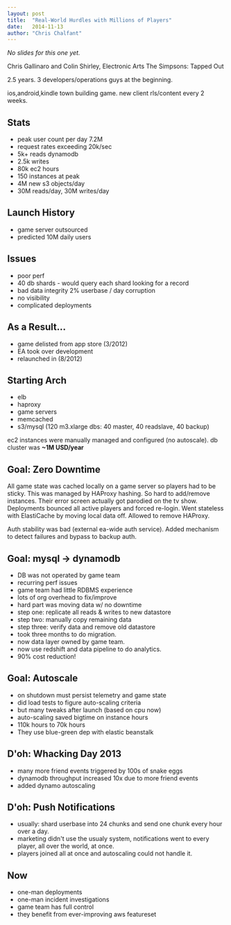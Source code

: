 ```yaml
---
layout: post
title:  "Real-World Hurdles with Millions of Players"
date:   2014-11-13
author: "Chris Chalfant"
---
```


*No slides for this one yet.*

Chris Gallinaro and Colin Shirley, Electronic Arts
The Simpsons: Tapped Out

2.5 years. 3 developers/operations guys at the beginning.

ios,android,kindle town building game.
new client rls/content every 2 weeks.

Stats
-----
* peak user count per day 7.2M
* request rates exceeding 20k/sec
* 5k+ reads dynamodb
* 2.5k writes
* 80k ec2 hours
* 150 instances at peak
* 4M new s3 objects/day
* 30M reads/day, 30M writes/day

Launch History
--------------
* game server outsourced
* predicted 10M daily users

Issues
------
* poor perf
* 40 db shards - would query each shard looking for a record
* bad data integrity 2% userbase / day corruption
* no visibility
* complicated deployments

As a Result...
--------------
* game delisted from app store (3/2012)
* EA took over development
* relaunched in (8/2012)

Starting Arch
-------------
* elb
* haproxy
* game servers
* memcached
* s3/mysql (120 m3.xlarge dbs: 40 master, 40 readslave, 40 backup)

ec2 instances were manually managed and configured (no autoscale).
db cluster was **~1M USD/year**

Goal: Zero Downtime
-------------------
All game state was cached locally on a game server so players
had to be sticky. This was managed by HAProxy hashing. So hard
to add/remove instances.
Their error screen actually got parodied on the tv show.
Deployments bounced all active players and forced re-login.
Went stateless with ElastiCache by moving local data off.
Allowed to remove HAProxy.

Auth stability was bad (external ea-wide auth service).
Added mechanism to detect failures and bypass to backup auth.

Goal: mysql -> dynamodb
-----------------------
* DB was not operated by game team
* recurring perf issues
* game team had little RDBMS experience
* lots of org overhead to fix/improve
* hard part was moving data w/ no downtime
* step one: replicate all reads & writes to new datastore
* step two: manually copy remaining data
* step three: verify data and remove old datastore
* took three months to do migration.
* now data layer owned by game team.
* now use redshift and data pipeline to do analytics.
* 90% cost reduction!

Goal: Autoscale
-----------------
* on shutdown must persist telemetry and game state
* did load tests to figure auto-scaling criteria
* but many tweaks after launch (based on cpu now)
* auto-scaling saved bigtime on instance hours
* 110k hours to 70k hours
* They use blue-green dep with elastic beanstalk

D'oh: Whacking Day 2013
-----------------------
* many more friend events triggered by 100s of snake eggs
* dynamodb throughput increased 10x due to more friend events
* added dynamo autoscaling

D'oh: Push Notifications
------------------------
* usually: shard userbase into 24 chunks and send one chunk every hour over a day.
* marketing didn't use the usualy system, notifications went to every player, all over the world, at once.
* players joined all at once and autoscaling could not handle it.

Now
---
* one-man deployments
* one-man incident investigations
* game team has full control
* they benefit from ever-improving aws featureset
